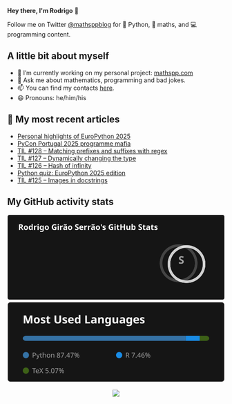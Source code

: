 **Hey there, I'm Rodrigo** 👋

Follow me on Twitter [@mathsppblog][twitter] for 🐍 Python, 🧠 maths, and 💻 programming content.


## A little bit about myself

- 🔭 I’m currently working on my personal project: [mathspp.com](https://mathspp.com)
- 💬 Ask me about mathematics, programming and bad jokes.
- 📫 You can find my contacts [here](https://mathspp.com/contact-me).
- 😄 Pronouns: he/him/his


## 📖 My most recent articles

<!-- BLOG-POST-LIST:START -->
- [Personal highlights of EuroPython 2025](https://mathspp.com/blog/personal-highlights-of-europython-2025)
- [PyCon Portugal 2025 programme mafia](https://mathspp.com/blog/pycon-portugal-2025-programme-mafia)
- [TIL #128 – Matching prefixes and suffixes with regex](https://mathspp.com/blog/til/matching-prefixes-and-suffixes-with-regex)
- [TIL #127 – Dynamically changing the type](https://mathspp.com/blog/til/dynamically-changing-the-type)
- [TIL #126 – Hash of infinity](https://mathspp.com/blog/til/hash-of-infinity)
- [Python quiz: EuroPython 2025 edition](https://mathspp.com/blog/python-quiz-europython-2025-edition)
- [TIL #125 – Images in docstrings](https://mathspp.com/blog/til/images-in-docstrings)
<!-- BLOG-POST-LIST:END -->


##  My GitHub activity stats

<!-- Thanks to ofek! -->

<img src="general_stats.svg" alt="GitHub Statistics" loading="lazy">

<img src="language_stats.svg" alt="Top Languages" loading="lazy">

<p align='center'><img src='https://visitor-badge.laobi.icu/badge?page_id=RodrigoGiraoSerrao'></p>

[twitter]: https://twitter.com/mathsppblog
